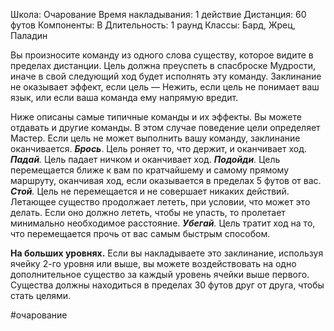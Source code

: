 Школа: Очарование
Время накладывания: 1 действие
Дистанция: 60 футов
Компоненты: В
Длительность: 1 раунд
Классы: Бард, Жрец, Паладин

Вы произносите команду из одного слова существу, которое видите в пределах дистанции. Цель должна преуспеть в спасброске Мудрости, иначе в свой следующий ход будет исполнять эту команду. Заклинание не оказывает эффект, если цель — Нежить, если цель не понимает ваш язык, или если ваша команда ему напрямую вредит.

Ниже описаны самые типичные команды и их эффекты. Вы можете отдавать и другие команды. В этом случае поведение цели определяет Мастер. Если цель не может выполнить вашу команду, заклинание оканчивается.
**_Брось_**. Цель роняет то, что держит, и оканчивает ход.
_**Падай**._ Цель падает ничком и оканчивает ход.
_**Подойди**._ Цель перемещается ближе к вам по кратчайшему и самому прямому маршруту, оканчивая ход, если оказывается в пределах 5 футов от вас.
_**Стой**._ Цель не перемещается и не совершает никаких действий. Летающее существо продолжает лететь, при условии, что может это делать. Если оно должно лететь, чтобы не упасть, то пролетает минимально необходимое расстояние.
_**Убегай**._ Цель тратит ход на то, что перемещается прочь от вас самым быстрым способом.

**На больших уровнях.** Если вы накладываете это заклинание, используя ячейку 2-го уровня или выше, вы можете воздействовать на одно дополнительное существо за каждый уровень ячейки выше первого. Существа должны находиться в пределах 30 футов друг от друга, чтобы стать целями.

#очарование 